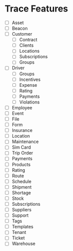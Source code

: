 # Trace Features


- [ ] Asset
- [ ] Beacon
- [ ] Customer
  - [ ] Contract
  - [ ] Clients
  - [ ] Locations
  - [ ] Subscriptions
  - [ ] Groups
- [ ] Driver
  - [ ] Groups
  - [ ] Incentives
  - [ ] Expense
  - [ ] Rating
  - [ ] Payments
  - [ ] Violations
- [ ] Employee
- [ ] Event
- [ ] File
- [ ] Form
- [ ] Insurance
- [ ] Location
- [ ] Maintenance
- [ ] Sim Card
- [ ] Trip Order
- [ ] Payments
- [ ] Products
- [ ] Rating
- [ ] Route
- [ ] Schedule
- [ ] Shipment
- [ ] Shortage
- [ ] Stock
- [ ] Subscriptions
- [ ] Suppliers
- [ ] Support
- [ ] Tags
- [ ] Templates
- [ ] Tenant
- [ ] Ticket
- [ ] Warehouse
